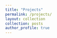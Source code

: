 ```yaml
---
title: "Projects"
permalink: /projects/
layout: collection
collection: posts
author_profile: true
---
```

